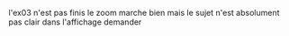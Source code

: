 l'ex03 n'est pas finis le zoom marche bien
mais le sujet n'est absolument pas clair dans l'affichage demander
